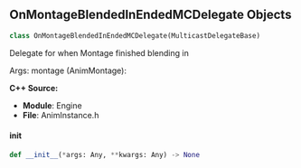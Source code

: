 ## OnMontageBlendedInEndedMCDelegate Objects

```python
class OnMontageBlendedInEndedMCDelegate(MulticastDelegateBase)
```

Delegate for when Montage finished blending in

Args:
    montage (AnimMontage):

**C++ Source:**

- **Module**: Engine
- **File**: AnimInstance.h

<a id="unreal.OnMontageBlendedInEndedMCDelegate.__init__"></a>

#### __init__

```python
def __init__(*args: Any, **kwargs: Any) -> None
```

<a id="unreal.OnMontageBlendingOutStartedMCDelegate"></a>